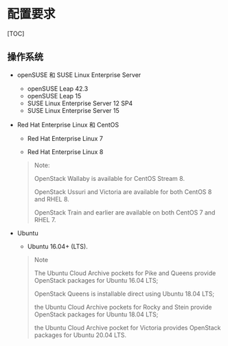 # 配置要求

[TOC]

## 操作系统

- openSUSE 和 SUSE Linux Enterprise Server

  * openSUSE Leap 42.3
  * openSUSE Leap 15
  * SUSE Linux Enterprise Server 12 SP4
  * SUSE Linux Enterprise Server 15

- Red Hat Enterprise Linux 和 CentOS

  * Red Hat Enterprise Linux 7

  * Red Hat Enterprise Linux 8

  > Note:
  >
  > OpenStack Wallaby is available for CentOS Stream 8.
  >
  > OpenStack Ussuri and Victoria are available for both CentOS 8 and RHEL 8. 
  >
  > OpenStack Train and earlier are available on both CentOS 7 and RHEL 7.

- Ubuntu

  * Ubuntu 16.04+ (LTS).
  
  > Note
  >
  > The Ubuntu Cloud Archive pockets for Pike and Queens provide OpenStack packages for Ubuntu 16.04 LTS; 
  >
  > OpenStack Queens is installable direct using Ubuntu 18.04 LTS;
  >
  > the Ubuntu Cloud Archive pockets for Rocky and Stein provide OpenStack packages for Ubuntu 18.04 LTS;
  >
  > the Ubuntu Cloud Archive pocket for Victoria provides OpenStack packages for Ubuntu 20.04 LTS.
